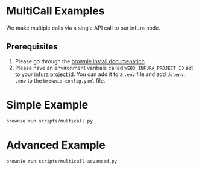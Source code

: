 # MultiCall Examples

We make multiple calls via a single API call to our infura node. 

## Prerequisites

1. Please go through the [brownie install documenation](https://eth-brownie.readthedocs.io/en/stable/install.html)
2. Please have an environment varibale called `WEB3_INFURA_PROJECT_ID` set to your [infura project id](https://infura.io/). You can add it to a `.env` file and add `dotenv: .env` to the `brownie-config.yaml` file. 

# Simple Example

```bash
brownie run scripts/multicall.py
```

# Advanced Example

```bash
brownie run scripts/multicall-advanced.py
```
